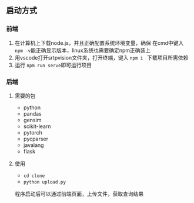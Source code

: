 ## 启动方式
### 前端
1. 在计算机上下载node.js，并且正确配置系统环境变量，确保 在cmd中键入 ```npm -v```能正确显示版本，linux系统也需要确定npm正确装上
2. 用vscode打开srtpvision文件夹，打开终端，键入 ```npm i ``` 下载项目所需依赖
3. 运行 ```npm run serve```即可运行项目

### 后端
1. 需要的包
    + python
    + pandas
    + gensim
    + scikit-learn
    + pytorch 
    + pycparser
    + javalang
    + flask

2. 使用
    + `cd clone`
    + `python upload.py`
    
    程序启动后可以通过前端页面，上传文件，获取查询结果